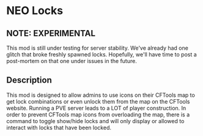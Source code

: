 # NEO Locks
## NOTE: EXPERIMENTAL
This mod is still under testing for server stability. We've already had one glitch that broke freshly 
spawned locks. Hopefully, we'll have time to post a post-mortem on that one under issues in the future.
## Description
This mod is designed to allow admins to use icons on their CFTools map to get lock combinations or even unlock
them from the map on the CFTools website.  Running a PVE server leads to a LOT of player construction. In order 
to prevent CFTools map icons from overloading the map, there is a command to toggle show/hide locks and will 
only display or allowed to interact with locks that have been locked.
